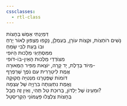 ```yaml
---
cssclasses:
  - rtl-class
---
```

דִּמְיַנְתִּי אֶמֶשׁ בְּחָצוֹת  
נָשִׁים רוֹחְצוֹת, וּקְצוֹת עוֹרָן, בְּעַמְלָן, נָקְפוּ מַצְפּוּן לְאוֹר יָרֵחַ  
וּבוֹ בָּעֵת לִבִּי שָׂמֵחַ  
מִמִּסְתַּיְּגִי מַלְכוּת הַיֹּופִי  
מִצּוֹדְדֵי מַלְכוּת הָאֵין-בּוֹ-דֹּופִי  
מִיוֹד בְּדָלֶת, יָד קָרָה, יוֹצֵאת מִפִּיר הַמְּאוּרָה-  
אֱמֶת לִיטֵרָרִית עִם נֹפֶךְ שְׁרַפְרַף  
דּוֹמוֹת שֶׁפְּטָרָנוּ מִנְּטִיָּה חֲקוּקָה  
וֶאֱמֶת נִתְעַוְתָה בִּרְוָיָה שֶׁל עַצְמָהּ  
וּמִעֵינוֹ שֶׁל יַלְדּוֹן, בְּרוּכַת טַל תְּהִי, וְאֵין זֶה חֲבָל?  
בְּחָצוֹת צִלְצְלוּ פַּעֲמוֹנֵי הַקְּרִיסְטָל